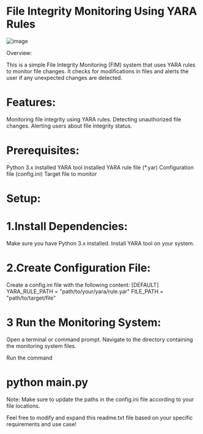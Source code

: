 # File Integrity Monitoring Using YARA Rules
![image](https://github.com/AshrafDesai/File_Integrity_Monitoring_tool/assets/132386307/ef78987d-9208-41f5-b0ea-1150dc336cca)


Overview:

This is a simple File Integrity Monitoring (FIM) system that uses YARA rules to monitor file changes. It checks for modifications in files and alerts the user if any unexpected changes are detected.

# Features:

Monitoring file integrity using YARA rules.
Detecting unauthorized file changes.
Alerting users about file integrity status.

# Prerequisites:

Python 3.x installed
YARA tool installed
YARA rule file (*.yar)
Configuration file (config.ini)
Target file to monitor

# Setup:

# 1.Install Dependencies:
Make sure you have Python 3.x installed.
Install YARA tool on your system.

# 2.Create Configuration File:
Create a config.ini file with the following content:
[DEFAULT]
YARA_RULE_PATH = "path/to/your/yara/rule.yar"
FILE_PATH = "path/to/target/file"

# 3 Run the Monitoring System:
Open a terminal or command prompt.
Navigate to the directory containing the monitoring system files.

Run the command
# python main.py

Note: Make sure to update the paths in the config.ini file according to your file locations.

Feel free to modify and expand this readme.txt file based on your specific requirements and use case!

